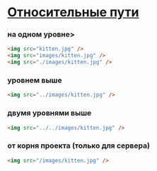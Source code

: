 # [Относительные пути](../index.md)

### на одном уровне>

```html
<img src="kitten.jpg" />
<img src="images/kitten.jpg" />
<img src="./images/kitten.jpg" />
```

### уровнем выше

```html
<img src="../images/kitten.jpg" />
```

### двумя уровнями выше

```html
<img src="../../images/kitten.jpg" />
```

### от корня проекта (только для сервера)

```html
<img src="/images/kitten.jpg" />
```
